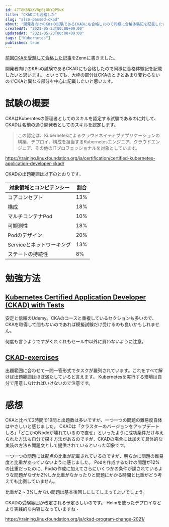 ```yaml
---
id: 47T8K6NXXVRp6jOkYQP5wX
title: "CKADにも合格した"
slug: "also-passed-ckad"
about: "開発者向けのK8sの試験であるCKADにも合格したので同様に合格体験記を記載したいと思います。 といっても、大枠の部分はCKAのときとあまり変わらないのでCKAと異なる部分を中心に記載したいと思います。"
createdAt: "2021-05-23T00:00+09:00"
updatedAt: "2021-05-23T00:00+09:00"
tags: ["Kubernetes"]
published: true
---
```

[前回CKAを受験して合格した記事](https://zenn.dev/azukiazusa/articles/30e5a2988c2dd9)をZennに書きました。

開発者向けのK8sの試験であるCKADにも合格したので同様に合格体験記を記載したいと思います。
といっても、大枠の部分はCKAのときとあまり変わらないのでCKAと異なる部分を中心に記載したいと思います。

# 試験の概要

CKAはKuberntesの管理者としてのスキルを認定する試験であるのに対して、CKADは名前の通り開発者としてのスキルを認定します。

> この認定は、Kubernetesによるクラウドネイティブアプリケーションの構築、デプロイ、構成を担当するKubernetesエンジニア、クラウドエンジニア、その他のITプロフェッショナルを対象としています。

https://training.linuxfoundation.org/ja/certification/certified-kubernetes-application-developer-ckad/

CKADの出題範囲は以下のとおりです。

| 対象領域とコンピテンシー | 割合 |
| ---- | ---- |
| コアコンセプト | 13% |
| 構成 | 18% | 
| マルチコンテナPod | 10% |
| 可観測性 | 18% | 
| Podのデザイン | 20% |
| Serviceとネットワーキング | 13% |
| ステートの持続性 | 8% |

# 勉強方法

## [Kubernetes Certified Application Developer (CKAD) with Tests](https://www.udemy.com/course/certified-kubernetes-application-developer/)

安定と信頼のUdemy。CKAのコースと重複しているセクションも多いので、CKAを取得して間もないのであれば模擬試験だけ受けるのも良いかもしれません。

何度も言うようですがくれぐれもセール中以外に買わないように注意。

## [CKAD-exercises](https://github.com/dgkanatsios/CKAD-exercises)

出題範囲に合わせて一問一答形式でタスクが羅列されています。これをすべて解けば出題範囲はほぼ満たしていると言えます。
Kubernetesを実行する環境は自分で用意しなければいけないので注意です。

# 感想

CKAと比べて2時間で19問と出題数は多いですが、一つ一つの問題の難易度自体はやさしいと感じました。
CKADは「クラスターのバージョンをアップデートしろ」「どこかのNodeが壊れているので直せ」といったように成功条件だけ与えられた方法も自分で探す方法があるのですが、CKADの場合には加えて具体的な実装の方法も問題文として提供されているといった印象です。

一つ一つの問題には配点の比重が記載されているのですが、明らかに問題の難易度と比重があっていないように感じました。
Podを作成するだけの問題が12%の比重だったのに、Podの作成に加えてさらにいくつかの条件が課されているような問題がなぜか2%しか比重がなかったりと問題にかかる時間と比重がどう考えても比例していません。

比重が2 ~ 3%しかない問題は基本後回しにしてしまってよいでしょう。

CKADの受験範囲が改定される予定らしいのです。
Helmを使ったデプロイなどより実践的な内容になっていますね・

https://training.linuxfoundation.org/ja/ckad-program-change-2021/

